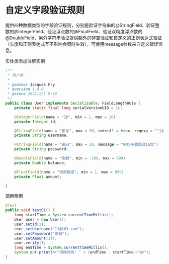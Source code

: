 # 自定义字段验证规则

提供四种数据类型的字段验证规则，分别是验证字符串的@StringField、验证整数的@IntegerField、验证浮点数的@FloatField、验证双精度浮点数的@DoubleField，另外字符串验证提供额外的非空验证和自定义的正则表达式验证（长度和正则表达式互不影响会同时生效），可使用message参数来自定义错误信息。

实体类添加注解实例

```java
/**
 * 用户类
 *
 * @author Jacques·Fry
 * @version 1.0.0
 * @since 2021/2/1 9:16
 */
public class User implements Serializable, FieldLengthRule {
    private static final long serialVersionUID = 1L;

    @IntegerField(name = "ID", min = 1, max = 10)
    private Integer id;

    @StringField(name = "账号", max = 50, notnull = true, regexp = "^[A-Za-z0-9\\u4e00-\\u9fa5]+@[a-zA-Z0-9_-]+(\\.[a-zA-Z0-9_-]+)+$")
    private String username;

    @StringField(name = "密码", max = 16, message = "密码不能超过16位")
    private String password;

    @DoubleField(name = "余额", min = -100, max = 999)
    private Double balance;

    @FloatField(name = "信用额度", min = 1, max = 999)
    private Float amount;

}
```

调用案例

```java
@Test
public void test01() {
    long startTime = System.currentTimeMillis();
    User user = new User();
    user.setId(2);
    user.setUsername("11@163.com");
    user.setPassword("密码");
    user.setAmount(1f);
    user.verify();
    long endTime = System.currentTimeMillis();
    System.out.println("消耗时间: " + (endTime - startTime)+"ms");
}
```

